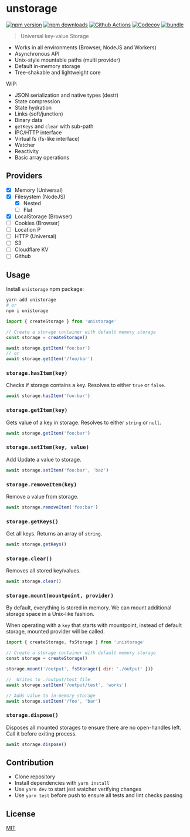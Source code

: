 # unstorage

[![npm version][npm-version-src]][npm-version-href]
[![npm downloads][npm-downloads-src]][npm-downloads-href]
[![Github Actions][github-actions-src]][github-actions-href]
[![Codecov][codecov-src]][codecov-href]
[![bundle][bundle-src]][bundle-href]

> Universal key-value Storage

- Works in all environments (Browser, NodeJS and Workers)
- Asynchronous API
- Unix-style mountable paths (multi provider)
- Default in-memory storage
- Tree-shakable and lightweight core

WIP:

- JSON serialization and native types (destr)
- State compression
- State hydration
- Links (soft/junction)
- Binary data
- `getKeys` and `clear` with sub-path
- IPC/HTTP interface
- Virtual fs (fs-like interface)
- Watcher
- Reactivity
- Basic array operations

## Providers

- [x] Memory (Universal)
- [x] Filesystem (NodeJS)
  - [x] Nested
  - [ ] Flat
- [x] LocalStorage (Browser)
- [ ] Cookies (Browser)
- [ ] Location P
- [ ] HTTP (Universal)
- [ ] S3
- [ ] Cloudflare KV
- [ ] Github

## Usage

Install `unistorage` npm package:

```sh
yarn add unistorage
# or
npm i unistorage
```

```js
import { createStorage } from 'unistorage'

// Create a storage container with default memory storage
const storage = createStorage()

await storage.getItem('foo:bar')
// or
await storage.getItem('/foo/bar')
```

### `storage.hasItem(key)`

Checks if storage contains a key. Resolves to either `true` or `false`.

```js
await storage.hasItem('foo:bar')
```

### `storage.getItem(key)`

Gets value of a key in storage. Resolves to either `string` or `null`.

```js
await storage.getItem('foo:bar')
```

### `storage.setItem(key, value)`

Add Update a value to storage.

```js
await storage.setItem('foo:bar', 'baz')
```

### `storage.removeItem(key)`

Remove a value from storage.

```js
await storage.removeItem('foo:bar')
```

### `storage.getKeys()`

Get all keys. Returns an array of `string`.

```js
await storage.getKeys()
```

### `storage.clear()`

Removes all stored key/values.

```js
await storage.clear()
```

### `storage.mount(mountpoint, provider)`

By default, everything is stored in memory. We can mount additional storage space in a Unix-like fashion.

When operating with a `key` that starts with mountpoint, instead of default storage, mounted provider will be called.

```js
import { createStorage, fsStorage } from 'unistorage'

// Create a storage container with default memory storage
const storage = createStorage()

storage.mount('/output', fsStorage({ dir: './output' }))

//  Writes to ./output/test file
await storage.setItem('/output/test', 'works')

// Adds value to in-memory storage
await storage.setItem('/foo', 'bar')
```

### `storage.dispose()`

Disposes all mounted storages to ensure there are no open-handles left. Call it before exiting process.

```js
await storage.dispose()
```

## Contribution

- Clone repository
- Install dependencies with `yarn install`
- Use `yarn dev` to start jest watcher verifying changes
- Use `yarn test` before push to ensure all tests and lint checks passing

## License

[MIT](./LICENSE)

<!-- Badges -->
[npm-version-src]: https://img.shields.io/npm/v/unstorage?style=flat-square
[npm-version-href]: https://npmjs.com/package/unstorage

[npm-downloads-src]: https://img.shields.io/npm/dm/unstorage?style=flat-square
[npm-downloads-href]: https://npmjs.com/package/unstorage

[github-actions-src]: https://img.shields.io/github/workflow/status/unjsio/unstorage/ci/main?style=flat-square
[github-actions-href]: https://github.com/unjsio/unstorage/actions?query=workflow%3Aci

[codecov-src]: https://img.shields.io/codecov/c/gh/unjsio/unstorage/main?style=flat-square
[codecov-href]: https://codecov.io/gh/unjsio/unstorage

[bundle-src]: https://img.shields.io/bundlephobia/minzip/unstorage?style=flat-square
[bundle-href]: https://bundlephobia.com/result?p=unstorage
